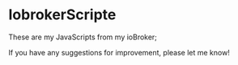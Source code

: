 # IobrokerScripte
These are my JavaScripts from my ioBroker;

If you have any suggestions for improvement, please let me know!

